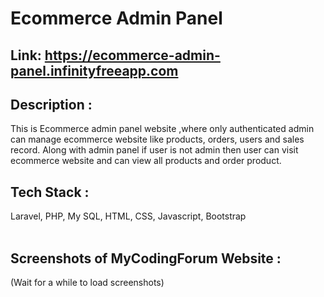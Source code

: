 # Ecommerce Admin Panel <br/>
## Link: https://ecommerce-admin-panel.infinityfreeapp.com <br/>
## Description :
This is Ecommerce admin panel website ,where only authenticated admin can manage ecommerce website like products, orders, users and sales record. Along with admin panel if user is not admin then user can visit ecommerce website and can view all products and order product.
## Tech Stack : 
Laravel, PHP, My SQL, HTML, CSS, Javascript, Bootstrap<br/><br/>
## Screenshots of MyCodingForum Website :
(Wait for a while to load screenshots) <br/></br>


